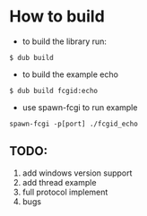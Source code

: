 How to build
=================

* to build the library run:

```shell
$ dub build
```

* to build the example echo
```shell
$ dub build fcgid:echo 
```

* use spawn-fcgi to run example
```shell
spawn-fcgi -p[port] ./fcgid_echo
```

TODO:
-----------------
1. add windows version support
2. add thread example
3. full protocol implement
3. bugs
